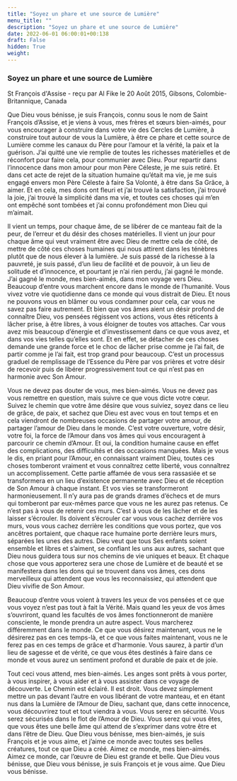 ```yaml
---
title: "Soyez un phare et une source de Lumière"
menu_title: ""
description: "Soyez un phare et une source de Lumière"
date: 2022-06-01 06:00:01+00:138
draft: False
hidden: True
weight:
---
```

### Soyez un phare et une source de Lumière

St François d'Assise - reçu par Al Fike le 20 Août 2015, Gibsons, Colombie-Britannique, Canada

Que Dieu vous bénisse, je suis François, connu sous le nom de Saint François d’Assise, et je viens à vous, mes frères et sœurs bien-aimés, pour vous encourager à construire dans votre vie des Cercles de Lumière, à construire tout autour de vous la Lumière, à être ce phare et cette source de Lumière comme les canaux du Père pour l’amour et la vérité, la paix et la guérison. J’ai quitté une vie remplie de toutes les richesses matérielles et de réconfort pour faire cela, pour communier avec Dieu. Pour repartir dans l’innocence dans mon amour pour mon Père Céleste, je me suis retiré. Et dans cet acte de rejet de la situation humaine qu’était ma vie, je me suis engagé envers mon Père Céleste à faire Sa Volonté, à être dans Sa Grâce, à aimer. Et en cela, mes dons ont fleuri et j’ai trouvé la satisfaction, j’ai trouvé la joie, j’ai trouvé la simplicité dans ma vie, et toutes ces choses qui m’en ont empêché sont tombées et j’ai connu profondément mon Dieu qui m’aimait.

Il vient un temps, pour chaque âme, de se libérer de ce manteau fait de la peur, de l’erreur et du désir des choses matérielles. Il vient un jour pour chaque âme qui veut vraiment être avec Dieu de mettre cela de côté, de mettre de côté ces choses humaines qui nous attirent dans les ténèbres plutôt que de nous élever à la lumière. Je suis passé de la richesse à la pauvreté, je suis passé, d’un lieu de facilité et de pouvoir, à un lieu de solitude et d’innocence, et pourtant je n’ai rien perdu, j’ai gagné le monde. J’ai gagné le monde, mes bien-aimés, dans mon voyage vers Dieu. Beaucoup d’entre vous marchent encore dans le monde de l’humanité. Vous vivez votre vie quotidienne dans ce monde qui vous distrait de Dieu. Et nous ne pouvons vous en blâmer ou vous condamner pour cela, car vous ne savez pas faire autrement. Et bien que vos âmes aient un désir profond de connaître Dieu, vos pensées régissent vos actions, vous êtes réticents à lâcher prise, à être libres, à vous éloigner de toutes vos attaches. Car vous avez mis beaucoup d’énergie et d’investissement dans ce que vous avez, et dans vos vies telles qu’elles sont. Et en effet, se détacher de ces choses demande une grande force et le choc de lâcher prise comme je l’ai fait, de partir comme je l’ai fait, est trop grand pour beaucoup. C’est un processus graduel de remplissage de l’Essence du Père par vos prières et votre désir de recevoir puis de libérer progressivement tout ce qui n’est pas en harmonie avec Son Amour.

Vous ne devez pas douter de vous, mes bien-aimés. Vous ne devez pas vous remettre en question, mais suivre ce que vous dicte votre cœur. Suivez le chemin que votre âme désire que vous suiviez, soyez dans ce lieu de grâce, de paix, et sachez que Dieu est avec vous en tout temps et en cela viendront de nombreuses occasions de partager votre amour, de partager l’amour de Dieu dans le monde. C’est votre ouverture, votre désir, votre foi, la force de l’Amour dans vos âmes qui vous encouragent à parcourir ce chemin d’Amour. Et oui, la condition humaine cause en effet des complications, des difficultés et des occasions manquées. Mais je vous le dis, en priant pour l’Amour, en connaissant vraiment Dieu, toutes ces choses tomberont vraiment et vous connaîtrez cette liberté, vous connaîtrez un accomplissement. Cette partie affamée de vous sera rassasiée et se transformera en un lieu d’existence permanente avec Dieu et de réception de Son Amour à chaque instant. Et vos vies se transformeront harmonieusement. Il n’y aura pas de grands drames d’échecs et de murs qui tomberont par eux-mêmes parce que vous ne les aurez pas retenus. Ce n’est pas à vous de retenir ces murs. C’est à vous de les lâcher et de les laisser s’écrouler. Ils doivent s’écrouler car vous vous cachez derrière vos murs, vous vous cachez derrière les conditions que vous portez, que vos ancêtres portaient, que chaque race humaine porte derrière leurs murs, séparées les unes des autres. Dieu veut que tous Ses enfants soient ensemble et libres et s’aiment, se confiant les uns aux autres, sachant que Dieu nous guidera tous sur nos chemins de vie uniques et beaux. Et chaque chose que vous apporterez sera une chose de Lumière et de beauté et se manifestera dans les dons qui se trouvent dans vos âmes, ces dons merveilleux qui attendent que vous les reconnaissiez, qui attendent que Dieu vivifie de Son Amour.

Beaucoup d’entre vous voient à travers les yeux de vos pensées et ce que vous voyez n’est pas tout à fait la Vérité. Mais quand les yeux de vos âmes s’ouvriront, quand les facultés de vos âmes fonctionneront de manière consciente, le monde prendra un autre aspect. Vous marcherez différemment dans le monde. Ce que vous désirez maintenant, vous ne le désirerez pas en ces temps-là, et ce que vous faites maintenant, vous ne le ferez pas en ces temps de grâce et d’harmonie. Vous saurez, à partir d’un lieu de sagesse et de vérité, ce que vous êtes destinés à faire dans ce monde et vous aurez un sentiment profond et durable de paix et de joie.

Tout ceci vous attend, mes bien-aimés. Les anges sont prêts à vous porter, à vous inspirer, à vous aider et à vous assister dans ce voyage de découverte. Le Chemin est éclairé. Il est droit. Vous devez simplement mettre un pas devant l’autre en vous libérant de votre manteau, et en étant nus dans la Lumière de l’Amour de Dieu, sachant que, dans cette innocence, vous découvrirez tout et tout viendra à vous. Vous serez en sécurité. Vous serez sécurisés dans le flot de l’Amour de Dieu. Vous serez qui vous êtes, que vous êtes une belle âme qui attend de s’exprimer dans votre être et dans l’être de Dieu. Que Dieu vous bénisse, mes bien-aimés, je suis François et je vous aime, et j’aime ce monde avec toutes ses belles créatures, tout ce que Dieu a créé. Aimez ce monde, mes bien-aimés. Aimez ce monde, car l’œuvre de Dieu est grande et belle. Que Dieu vous bénisse, que Dieu vous bénisse, je suis François et je vous aime. Que Dieu vous bénisse.




